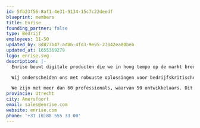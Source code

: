 ```yaml
---
id: 5fb23f56-8af1-4e31-9134-15c7c22deedf
blueprint: members
title: Enrise
founding_partner: false
type: Bedrijf
employees: 11-50
updated_by: 8d873b47-ad86-4fd3-9e95-27842ea80beb
updated_at: 1655369279
logo: enrise.svg
description: |-
  Enrise bouwt digitale producten die we in hoog tempo op de markt brengen. Met een 100% Agile aanpak ontwikkelen onze zelfsturende teams online applicaties voor klanten als ABN Amro, Simpel, Beslist, VodafoneZiggo, Thuisbezorgd, Rijksoverheid.

  Wij onderscheiden ons met robuuste oplossingen voor bedrijfskritische processen, waarbij expliciet aandacht wordt gegeven aan performance, beveiliging en schaalbaarheid. Je kunt daardoor als digital first organisatie blijven vernieuwen en groeien met behoud van stabiliteit en flexibiliteit.

  We zijn met meer dan 60 professionals, waarvan 50 ontwikkelaars. Dit onderscheidt ons dan ook meteen van de vele internetbureaus in Nederland; wij zijn écht een technisch internetbureau dat niet alleen cloud migraties verzorgd en applicaties bouwt, maar juist ook de technisch complexere zaken aankan (legacy- landschappen uitfaseren, complexe koppelingen realiseren, data science toepassen, etc.)
provincie: Utrecht
city: Amersfoort
email: sales@enrise.com
website: enrise.com
phone: '+31 (0)88 555 33 00'
---
```

